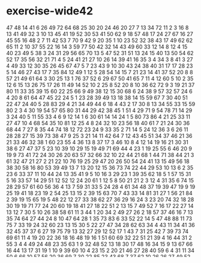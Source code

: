 # exercise-wide42
47
48
14
41
6
26
49
72
64
68
25
30
20
24
46
20
27
7
13
34
72
11
2
3
16
8
13
41
49
32
3
10
13
45
41
19
52
30
53
41
50
62
9
18
57
48
17
24
27
67
16
27
45
55
16
48
2
7
11
42
53
7
70
9
42
9
20
35
1
10
23
52
32
38
43
17
49
62
62
65
11
2
10
37
55
22
16
14
3
59
77
50
42
32
14
43
49
60
33
12
14
8
12
4
15
40
23
49
5
38
3
24
31
29
56
65
70
13
5
47
52
31
51
13
24
15
40
13
50
54
62
52
17
35
56
32
21
71
4
5
24
41
21
27
10
26
14
39
41
16
35
3
4
34
3
8
41
3
27
4
49
33
12
30
35
26
45
67
47
5
7
23
43
9
10
30
43
24
38
40
31
17
17
28
23
5
14
46
27
43
17
7
35
84
12
49
1
12
5
28
54
14
15
7
21
23
14
41
37
52
20
8
8
57
21
49
61
64
3
30
25
13
1
76
37
52
6
29
67
50
41
65
7
11
4
12
60
5
10
2
35
12
6
15
13
26
75
17
26
11
49
14
52
10
2
25
8
52
20
8
10
36
62
72
9
3
19
21
37
80
11
33
35
39
15
60
22
25
66
9
49
38
12
15
30
68
6
24
38
9
57
32
57
24
6
4
20
8
61
64
47
45
22
24
5
1
23
28
39
49
13
18
38
14
15
59
67
7
30
40
51
22
47
24
40
5
28
83
29
4
21
34
49
44
6
18
4
43
2
17
30
8
13
34
55
33
15
59
80
2
3
4
30
19
54
57
65
80
31
44
29
42
38
45
1
51
4
29
71
9
54
78
71
14
29
3
24
40
5
11
55
33
4
6
9
12
14
1
6
30
61
14
14
24
1
5
80
73
86
4
21
25
33
11
27
47
10
4
68
54
35
10
81
12
25
4
8
24
32
10
23
56
18
40
61
7
21
24
30
36
68
44
7
27
8
35
44
74
18
12
72
23
24
9
33
35
2
71
14
5
24
12
36
3
6
26
11
28
28
27
15
39
73
38
47
9
25
3
21
14
11
42
64
7
12
43
45
51
34
37
46
21
36
21
33
46
32
38
1
60
23
55
4
36
13
8
37
17
3
46
10
8
4
12
14
19
16
21
30
31
38
6
27
47
37
5
23
10
39
10
29
15
19
49
71
69
44
4
23
1
19
25
55
6
46
20
9
19
9
73
41
72
24
30
26
20
63
57
32
66
32
10
22
44
21
68
1
44
71
38
44
21
3
61
32
47
21
27
2
21
22
10
76
19
25
29
47
20
26
50
54
24
41
13
15
49
56
18
38
30
58
16
80
53
39
49
13
7
13
20
12
15
36
73
74
22
44
29
53
10
13
6
2
35
23
6
33
37
11
10
44
24
13
35
41
9
5
10
16
3
29
23
1
39
35
62
18
5
1
57
15
31
5
16
33
57
14
29
51
12
52
12
24
20
61
1
12
5
8
50
21
21
2
3
12
4
31
35
6
74
15
28
29
57
61
60
56
36
4
13
7
59
31
33
5
24
28
4
61
34
48
37
19
39
47
19
9
19
25
19
41
18
23
19
2
54
25
13
15
2
39
15
63
70
7
43
33
14
81
31
27
1
56
21
84
2
39
19
15
65
19
5
48
22
12
27
33
38
62
27
36
29
16
24
3
23
20
74
32
18
28
30
19
19
71
77
24
20
60
19
18
41
27
18
22
51
2
13
15
7
49
52
7
16
17
22
27
14
13
12
7
30
5
10
26
38
58
61
11
3
44
1
20
34
2
49
27
26
2
18
57
37
46
16
7
13
35
74
64
27
44
24
8
10
47
64
28
1
35
73
83
6
33
52
22
14
5
47
48
88
11
73
75
7
33
19
24
32
60
23
13
15
30
5
22
27
47
34
28
62
63
34
4
43
11
34
41
36
32
45
37
37
6
27
19
75
79
13
32
27
29
12
52
17
1
43
7
31
25
42
7
39
73
74
69
61
11
4
19
20
22
36
18
16
48
19
16
1
51
60
69
32
22
51
21
39
4
16
44
31
2
55
3
4
4
49
24
48
23
35
63
1
9
32
48
52
13
18
30
17
48
16
34
15
9
13
67
66
16
44
13
17
31
19
1
10
9
39
60
10
4
23
15
2
20
21
46
27
28
40
59
6
4
31
11
34
50
6
66
10
57
56
20
36
69
7
30
22
85
23
43
68
7
37
62
10
26
26
27
49
52
52
65
68
6
26
3
15
21
66
27
8
20
41
67
32
5
6
24
28
18
8
19
38
18
59
2
51
39
25
37
28
2
49
79
20
24
21
26
31
36
41
28
15
30
47
64
10
11
10
23
4
43
29
25
1
36
16
58
22
35
1
19
22
28
52
7
3
11
17
35
63
23
49
46
46
27
31
43
15
9
75
48
1
5
47
41
26
1
39
18
15
41
80
19
52
28
30
8
10
16
3
11
58
79
52
43
44
45
19
58
32
17
17
31
18
52
38
27
62
14
40
49
52
2
11
53
53
38
32
29
39
34
37
27
33
31
1
25
6
9
19
65
50
7
42
16
11
28
48
64
21
7
38
49
64
30
37
44
53
26
69
33
21
10
29
21
31
2
56
15
16
26
5
36
40
43
9
2
26
48
29
1
20
45
49
51
68
41
44
82
2
43
8
4
44
81
61
40
12
55
71
41
37
8
50
17
7
53
28
81
30
53
66
49
15
38
9
5
40
65
77
2
11
54
21
32
4
20
32
27
29
10
71
15
13
15
42
26
75
89
28
51
59
32
45
46
47
21
18
6
56
35
1
13
49
8
10
48
3
31
46
54
24
36
30
40
23
19
59
6
39
15
55
47
9
29
8
19
38
13
33
42
38
52
39
18
29
57
28
18
35
13
8
37
25
46
1
53
57
11
2
10
20
26
18
41
40
48
20
4
35
51
24
44
51
57
1
6
2
34
5
27
1
32
52
25
72
57
30
33
11
1
22
7
40
31
4
16
24
35
9
25
37
13
2
21
7
28
64
12
19
21
30
34
38
70
8
49
2
16
26
41
11
32
12
11
17
15
23
2
44
35
41
6
32
80
4
18
8
3
33
33
13
7
64
38
13
17
58
29
58
47
20
8
17
22
47
51
62
14
43
57
23
65
2
14
3
28
53
10
18
2
18
21
39
7
51
15
20
64
49
16
38
30
30
9
12
13
8
7
19
46
6
86
36
2
66
5
19
29
10
29
46
32
21
42
77
30
38
50
48
57
6
4
25
56
68
90
19
49
68
14
17
39
13
60
22
16
48
75
25
53
7
76
13
18
10
17
80
19
35
41
64
13
33
3
17
35
70
75
35
13
4
2
63
24
8
10
31
63
84
1
27
35
46
17
20
4
35
48
22
33
40
22
26
32
45
60
28
74
13
21
41
30
22
29
2
32
53
57
36
61
30
42
45
9
29
28
3
14
22
58
20
33
9
68
6
42
63
5
12
35
6
36
7
28
35
28
48
74
5
21
23
18
51
6
45
67
34
43
71
80
2
46
15
20
22
9
34
40
19
33
44
6
10
4
59
27
13
37
55
23
27
28
36
9
14
5
38
23
9
37
79
45
60
21
8
66
7
18
30
30
51
70
82
6
3
32
74
72
54
32
35
44
6
16
62
6
7
17
50
21
2
2
19
19
84
5
49
40
24
24
50
9
42
56
76
49
55
8
60
4
9
27
40
7
37
19
25
45
18
10
38
30
39
25
17
33
43
14
50
12
35
2
8
8
23
48
32
51
15
57
21
19
2
31
35
31
36
17
13
24
12
43
1
18
2
27
1
2
20
3
4
42
8
61
70
12
26
16
31
20
6
77
11
11
59
30
73
37
47
62
9
35
44
59
54
56
62
84
40
50
51
10
11
43
46
6
13
37
15
7
26
7
10
12
20
22
25
32
13
57
56
8
20
1
1
58
63
6
49
51
78
12
12
33
32
6
11
35
20
32
58
72
28
37
4
5
16
48
57
30
35
25
56
64
8
22
38
7
7
28
44
10
34
32
37
62
5
53
1
3
36
60
12
18
28
16
28
58
7
60
5
20
5
10
9
40
37
11
2
45
15
68
78
44
5
8
2
4
37
4
3
4
49
55
14
49
40
7
28
64
38
4
54
8
8
4
2
10
13
18
32
36
17
38
16
3
40
7
34
26
32
24
10
55
36
9
21
38
27
31
7
41
50
59
15
14
32
49
65
20
15
71
40
19
11
31
32
8
86
39
8
24
3
51
22
24
11
18
35
3
7
16
4
28
48
44
9
18
78
7
53
67
77
26
42
5
57
23
25
77
24
19
4
27
17
8
24
27
41
30
31
6
27
54
57
5
65
29
21
48
34
67
50
15
8
46
52
14
23
1
4
16
69
33
43
27
43
17
12
17
42
22
10
36
24
20
61
17
35
14
90
56
3
43
31
25
57
2
21
48
19
41
17
54
73
14
24
22
28
11
15
27
23
51
68
24
50
29
5
12
49
7
16
52
74
18
7
23
14
45
7
47
2
29
77
34
51
9
11
26
43
72
31
42
77
26
7
7
18
2
4
73
30
50
15
33
8
61
1
77
70
36
22
26
9
14
34
21
29
62
37
44
4
13
22
23
59
23
55
46
55
31
60
64
16
4
25
10
51
66
3
64
3
45
56
41
23
33
52
31
41
28
4
31
40
23
59
68
18
46
2
33
2
21
9
42
60
84
4
12
40
7
13
37
61
24
38
47
68
11
28
18
39
26
59
12
43
31
21
32
44
12
40
48
24
47
54
36
47
18
44
48
11
40
6
6
21
1
34
6
12
41
2
10
50
7
11
30
76
3
30
45
53
2
10
5
3
23
49
2
8
65
66
42
3
27
14
45
68
36
36
16
21
20
36
67
33
29
42
20
8
28
16
33
35
20
45
11
39
8
29
51
2
12
10
3
40
28
19
36
36
1
41
9
69
8
29
27
67
74
21
44
14
32
45
58
33
5
13
19
1
39
4
11
50
21
5
18
14
12
14
85
15
66
64
41
16
30
39
5
59
46
38
62
33
10
18
44
4
37
54
26
27
30
19
9
7
27
10
38
24
1
13
2
55
18
68
36
38
15
12
16
2
26
26
54
19
15
7
13
14
3
35
45
52
57
60
19
48
1
11
12
7
21
27
24
4
11
58
24
30
29
24
32
8
18
15
3
46
51
20
32
13
2
39
18
42
21
39
17
44
54
10
45
9
22
5
22
19
33
21
29
68
7
20
27
13
41
1
9
30
10
36
24
19
48
8
7
22
36
42
75
28
59
37
7
36
20
50
29
55
14
27
18
27
11
24
61
7
69
42
66
68
43
26
38
24
39
54
4
44
19
47
82
20
64
77
5
39
5
67
10
4
35
60
24
17
25
36
30
42
7
10
18
22
50
79
28
53
32
24
51
3
5
34
76
24
60
22
47
2
11
21
2
19
14
5
30
18
13
30
16
19
36
19
51
52
46
24
13
13
77
43
32
12
38
30
3
17
51
24
13
14
66
30
37
36
36
9
6
8
21
25
41
17
5
36
22
68
43
36
59
46
57
30
28
44
56
4
36
48
20
44
48
12
4
6
43
5
52
18
53
35
20
9
5
2
50
10
14
7
7
53
80
51
46
27
52
60
73
48
17
11
48
8
4
25
42
50
6
2
2
7
31
9
9
16
3
32
72
16
54
47
64
28
46
6
9
16
16
53
54
21
18
60
55
19
26
37
18
4
17
36
52
35
15
33
12
9
2
8
27
4
40
8
6
11
61
72
7
8
33
14
65
34
81
17
41
24
29
30
43
34
57
1
84
88
82
6
19
44
70
89
29
50
10
33
9
10
62
31
9
33
4
7
27
32
2
15
69
9
14
7
69
36
8
41
2
72
5
2
48
8
24
5
8
71
21
47
4
20
66
60
1
34
33
44
1
32
61
7
13
34
45
70
43
53
57
8
2
3
31
40
78
3
49
76
3
11
26
28
39
42
20
1
15
6
13
5
25
7
28
15
21
41
46
48
50
33
8
54
22
42
13
27
39
57
27
29
25
33
61
24
45
1
59
7
13
28
2
55
23
78
21
38
61
11
28
47
75
18
27
7
47
43
49
9
22
56
6
55
19
17
32
30
53
67
20
6
54
44
40
19
37
46
23
31
4
6
12
5
7
52
39
2
29
6
25
18
33
9
43
19
51
15
57
3
47
11
71
14
1
10
15
5
3
37
2
81
21
3
53
49
35
39
53
3
12
23
31
52
55
59
3
43
73
14
21
9
62
6
14
45
46
48
8
22
21
78
2
62
72
7
31
11
30
29
24
48
55
15
21
62
35
18
51
14
2
29
3
26
48
61
4
9
37
8
31
79
9
53
22
25
28
35
48
62
20
44
36
57
7
1
3
7
13
39
63
10
26
77
15
20
15
6
61
49
68
12
13
50
19
8
1
1
61
21
57
10
33
33
40
87
8
1
4
30
9
33
52
17
53
28
14
6
8
46
25
28
52
47
16
9
14
15
51
33
23
37
35
4
16
2
56
48
36
47
31
7
37
4
33
11
21
46
9
31
8
41
21
79
30
2
4
45
18
15
26
29
14
70
21
41
49
62
3
4
60
77
7
34
19
1
9
17
58
41
62
57
7
50
3
14
32
31
16
18
80
27
1
57
13
42
8
20
67
9
50
4
2
16
16
8
40
19
9
3
68
16
10
1
22
64
22
41
14
63
9
31
39
64
10
13
38
45
2
33
41
28
49
1
9
6
20
29
4
6
22
47
55
80
16
22
20
19
2
17
19
21
23
29
47
53
6
37
59
69
85
84
17
63
10
50
7
21
11
37
49
1
26
35
31
31
5
31
78
72
79
4
63
51
2
49
7
11
5
1
18
18
8
67
4
58
27
2
15
43
38
45
11
65
43
73
4
21
40
29
44
1
8
62
15
7
48
17
48
3
8
38
28
53
66
5
35
37
16
77
33
3
24
5
71
23
6
28
42
61
35
31
41
29
65
8
3
7
14
8
15
16
47
38
30
61
29
33
2
15
17
10
67
20
3
40
82
14
13
39
68
65
52
30
10
27
62
28
7
41
13
79
47
16
51
65
75
12
67
28
13
10
23
33
3
24
